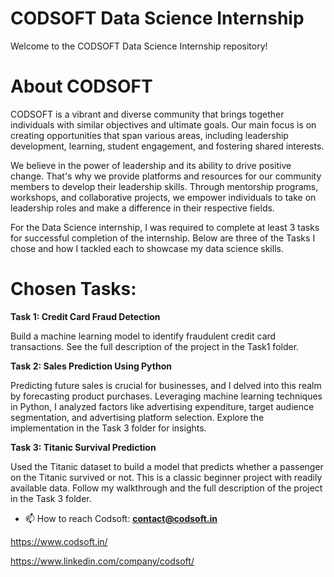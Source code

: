 # CODSOFT Data Science Internship
Welcome to the CODSOFT Data Science Internship repository! 

# About CODSOFT

CODSOFT is a vibrant and diverse community that brings
together individuals with similar objectives and ultimate goals.
Our main focus is on creating opportunities that span various
areas, including leadership development, learning, student
engagement, and fostering shared interests.

We believe in the power of leadership and its ability to drive
positive change. That's why we provide platforms and resources
for our community members to develop their leadership skills.
Through mentorship programs, workshops, and collaborative
projects, we empower individuals to take on leadership roles
and make a difference in their respective fields.

For the Data Science internship, I was required to complete at least
3 tasks for successful completion of the internship.
Below are three of the Tasks I chose and how I tackled each to showcase my data science skills.

# Chosen Tasks:
**Task 1: Credit Card Fraud Detection**

Build a machine learning model to identify fraudulent credit card transactions. See the full description of the project in the Task1 folder.

**Task 2: Sales Prediction Using Python**

Predicting future sales is crucial for businesses, and I delved into this realm by forecasting product purchases. Leveraging machine learning techniques in Python, I analyzed factors like advertising expenditure, target audience segmentation, and advertising platform selection. Explore the implementation in the Task 3 folder for insights.

**Task 3: Titanic Survival Prediction**

Used the Titanic dataset to build a model that predicts whether a passenger on the Titanic survived or not. This is a classic beginner project with readily available data. Follow my walkthrough and the full description of the project in the Task 3 folder.

- 📫 How to reach Codsoft: **contact@codsoft.in**
  
https://www.codsoft.in/

https://www.linkedin.com/company/codsoft/

